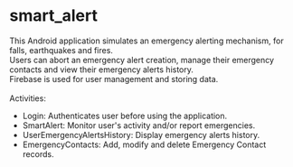 # smart_alert
This Android application simulates an emergency alerting mechanism, for falls, earthquakes and fires.
<br>
Users can abort an emergency alert creation, manage their emergency contacts and view their emergency alerts history.
<br>
Firebase is used for user management and storing data.
<br>
<br>
Activities:
- Login: Authenticates user before using the application.
- SmartAlert: Monitor user's activity and/or report emergencies.
- UserEmergencyAlertsHistory: Display emergency alerts history.
- EmergencyContacts: Add, modify and delete Emergency Contact records.
